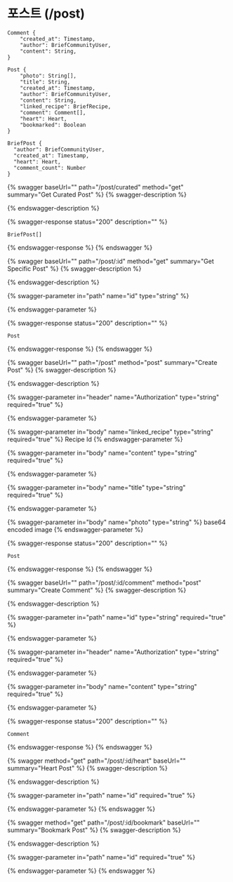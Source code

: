 # 포스트 (/post)

```
Comment {
    "created_at": Timestamp,
    "author": BriefCommunityUser,
    "content": String,
}

Post {
    "photo": String[],
    "title": String,
    "created_at": Timestamp,
    "author": BriefCommunityUser,
    "content": String,
    "linked_recipe": BriefRecipe,
    "comment": Comment[],
    "heart": Heart,
    "bookmarked": Boolean
}

BriefPost {
  "author": BriefCommunityUser,
  "created_at": Timestamp,
  "heart": Heart,
  "comment_count": Number
}
```

{% swagger baseUrl="" path="/post/curated" method="get" summary="Get Curated Post" %}
{% swagger-description %}

{% endswagger-description %}

{% swagger-response status="200" description="" %}
```
BriefPost[]
```
{% endswagger-response %}
{% endswagger %}

{% swagger baseUrl="" path="/post/:id" method="get" summary="Get Specific Post" %}
{% swagger-description %}

{% endswagger-description %}

{% swagger-parameter in="path" name="id" type="string" %}

{% endswagger-parameter %}

{% swagger-response status="200" description="" %}
```
Post
```
{% endswagger-response %}
{% endswagger %}

{% swagger baseUrl="" path="/post" method="post" summary="Create Post" %}
{% swagger-description %}

{% endswagger-description %}

{% swagger-parameter in="header" name="Authorization" type="string" required="true" %}

{% endswagger-parameter %}

{% swagger-parameter in="body" name="linked_recipe" type="string" required="true" %}
Recipe Id
{% endswagger-parameter %}

{% swagger-parameter in="body" name="content" type="string" required="true" %}

{% endswagger-parameter %}

{% swagger-parameter in="body" name="title" type="string" required="true" %}

{% endswagger-parameter %}

{% swagger-parameter in="body" name="photo" type="string" %}
base64 encoded image
{% endswagger-parameter %}

{% swagger-response status="200" description="" %}
```
Post
```
{% endswagger-response %}
{% endswagger %}

{% swagger baseUrl="" path="/post/:id/comment" method="post" summary="Create Comment" %}
{% swagger-description %}

{% endswagger-description %}

{% swagger-parameter in="path" name="id" type="string" required="true" %}

{% endswagger-parameter %}

{% swagger-parameter in="header" name="Authorization" type="string" required="true" %}

{% endswagger-parameter %}

{% swagger-parameter in="body" name="content" type="string" required="true" %}

{% endswagger-parameter %}

{% swagger-response status="200" description="" %}
```
Comment
```
{% endswagger-response %}
{% endswagger %}

{% swagger method="get" path="/post/:id/heart" baseUrl="" summary="Heart Post" %}
{% swagger-description %}

{% endswagger-description %}

{% swagger-parameter in="path" name="id" required="true" %}

{% endswagger-parameter %}
{% endswagger %}

{% swagger method="get" path="/post/:id/bookmark" baseUrl="" summary="Bookmark Post" %}
{% swagger-description %}

{% endswagger-description %}

{% swagger-parameter in="path" name="id" required="true" %}

{% endswagger-parameter %}
{% endswagger %}
